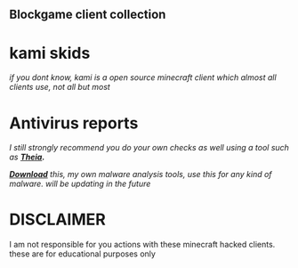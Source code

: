 ## Blockgame client collection

# kami skids
_if you dont know, kami is a open source minecraft client which almost all clients use, not all but most_

# Antivirus reports
_I still strongly recommend you do your own checks as well using a tool such as **[Theia](https://github.com/Tigermouthbear/Theia).**_

_**[Download](https://mega.nz/folder/co90WYKB#b3DGLxjNBuGDvThzdDF1Yg)**_
_this, my own malware analysis tools, use this for any kind of malware. will be updating in the future_



# DISCLAIMER
I am not responsible for you actions with these minecraft hacked clients. these are for educational purposes only
